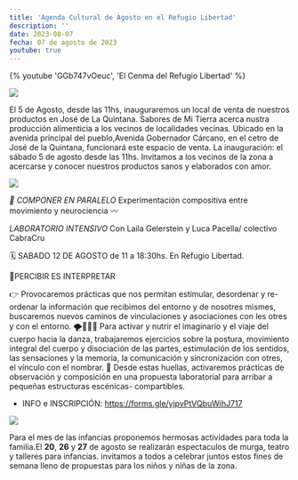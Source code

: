 ```yaml
---
title: 'Agenda Cultural de Agosto en el Refugio Libertad'
description: ''
date: 2023-08-07
fecha: 07 de agosto de 2023
youtube: true
---
```


{% youtube 'GGb747vOeuc', 'El Cenma del Refugio Libertad' %}

![](https://hackmd.io/_uploads/S1WBaHKsn.jpg)

El 5 de Agosto, desde las 11hs, inauguraremos un local de venta de nuestros productos en José de La Quintana. Sabores de Mi Tierra acerca nustra producción alimenticia a los vecinos de localidades vecinas.
Ubicado en la avenida principal del pueblo,Avenida Gobernador Cárcano, en el cetro de José de la Quintana, funcionará este espacio de venta.
La inauguración: el sábado 5 de agosto desde las 11hs.
Invitamos a los vecinos de la zona a acercarse y conocer nuestros productos sanos y elaborados con amor.

![](https://hackmd.io/_uploads/rkPj0rYjn.jpg)

*📢 COMPONER EN PARALELO*
Experimentación compositiva entre movimiento y neurociencia 〰️

*LABORATORIO INTENSIVO*
Con Laila Gelerstein y Luca Pacella/ colectivo CabraCru

🗓️ SABADO 12 DE AGOSTO de 11 a 18:30hs. En Refugio Libertad.

🫸PERCIBIR ES INTERPRETAR

👉 Provocaremos prácticas que nos permitan estimular, desordenar y re-ordenar la información que recibimos del entorno y de nosotres mismes, buscaremos nuevos caminos de vinculaciones y asociaciones con les otres y con el entorno.
🌪️🤸🏿‍♂️ Para activar y nutrir el imaginario y el viaje del cuerpo hacia la danza, trabajaremos ejercicios sobre la postura, movimiento integral del cuerpo y disociación de las partes, estimulación de los sentidos, las sensaciones y la memoria, la comunicación y sincronización con otres, el vínculo con el nombrar.
🐾 Desde estas huellas, activaremos prácticas de observación y composición en una propuesta laboratorial para arribar a pequeñas estructuras escénicas- compartibles.

+ INFO e INSCRIPCIÓN: https://forms.gle/yjpvPtVQbuWihJ717



![](https://hackmd.io/_uploads/HJ08g8ton.jpg)

Para el mes de las infancias proponemos hermosas actividades para toda la familia.El **20**, **26** y **27** de agosto se realizarán espectaculos de murga, teatro y talleres para infancias.
invitamos a todos a celebrar juntos estos fines de semana lleno de propuestas para los niños y niñas de la zona.

